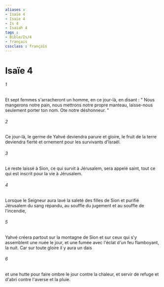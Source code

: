 ```yaml
---
aliases : 
- Isaïe 4
- Isaïe 4
- Is 4
- Isaiah 4
tags : 
- Bible/Is/4
- français
cssclass : français
---
```


# Isaïe 4

###### 1
Et sept femmes s'arracheront un homme, en ce jour-là, en disant : " Nous mangerons notre pain, nous mettrons notre propre manteau, laisse-nous seulement porter ton nom. Ote notre déshonneur. " 
###### 2
Ce jour-là, le germe de Yahvé deviendra parure et gloire, le fruit de la terre deviendra fierté et ornement pour les survivants d'Israël. 
###### 3
Le reste laissé à Sion, ce qui survit à Jérusalem, sera appelé saint, tout ce qui est inscrit pour la vie à Jérusalem. 
###### 4
Lorsque le Seigneur aura lavé la saleté des filles de Sion et purifié Jérusalem du sang répandu, au souffle du jugement et au souffle de l'incendie, 
###### 5
Yahvé créera partout sur la montagne de Sion et sur ceux qui s'y assemblent une nuée le jour, et une fumée avec l'éclat d'un feu flamboyant, la nuit. Car sur toute gloire il y aura un dais 
###### 6
et une hutte pour faire ombre le jour contre la chaleur, et servir de refuge et d'abri contre l'averse et la pluie. 

